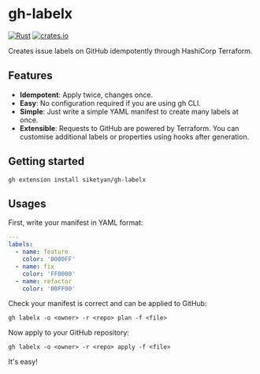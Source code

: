 # gh-labelx
[![Rust](https://github.com/siketyan/gh-labelx/actions/workflows/rust.yml/badge.svg)](https://github.com/siketyan/gh-labelx/actions/workflows/rust.yml)
[![crates.io](https://img.shields.io/crates/v/gh-labelx.svg)](https://crates.io/crates/gh-labelx)

Creates issue labels on GitHub idempotently through HashiCorp Terraform.

## Features
- **Idempotent**: Apply twice, changes once.
- **Easy**: No configuration required if you are using gh CLI.
- **Simple**: Just write a simple YAML manifest to create many labels at once.
- **Extensible**: Requests to GitHub are powered by Terraform. You can customise additional labels or properties using hooks after generation.

## Getting started
```shell
gh extension install siketyan/gh-labelx
```

## Usages
First, write your manifest in YAML format:

```yaml
---
labels:
  - name: feature
    color: '0000FF'
  - name: fix
    color: 'FF0000'
  - name: refactor
    color: '00FF00'
```

Check your manifest is correct and can be applied to GitHub:

```shell
gh labelx -o <owner> -r <repo> plan -f <file>
```

Now apply to your GitHub repository:

```shell
gh labelx -o <owner> -r <repo> apply -f <file>
```

It's easy!
